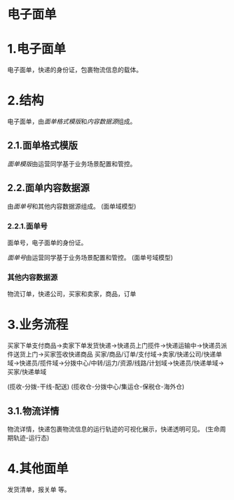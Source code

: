 

电子面单
======


# 1.电子面单
电子面单，快递的身份证，包裹物流信息的载体。


# 2.结构
电子面单，由*面单格式模版*和*内容数据源*组成。

## 2.1.面单格式模版
*面单模版*由运营同学基于业务场景配置和管控。

## 2.2.面单内容数据源
由*面单号*和其他内容数据源组成。
(面单域模型)

### 2.2.1.面单号
面单号，电子面单的身份证。

*面单号*由运营同学基于业务场景配置和管控。
(面单号域模型)

### 其他内容数据源
物流订单，快递公司，买家和卖家，商品，订单


# 3.业务流程
买家下单支付商品->卖家下单发货快递->快递员上门揽件->快递运输中->快递员派件送货上门->买家签收快递商品
买家/商品/订单/支付域->卖家/快递公司/快递单域->快递员/揽件域->分拨中心/中转/运力/资源/线路/计划域->快递员/快递单域->买家/快递单域

(揽收-分拨-干线-配送)
(揽收仓-分拨中心/集运仓-保税仓-海外仓)

## 3.1.物流详情
物流详情，快递包裹物流信息的运行轨迹的可视化展示，快递透明可见。
(生命周期轨迹-运行态)


# 4.其他面单
发货清单，报关单 等。

